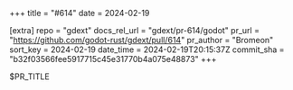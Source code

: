 +++
title = "#614"
date = 2024-02-19

[extra]
repo = "gdext"
docs_rel_url = "gdext/pr-614/godot"
pr_url = "https://github.com/godot-rust/gdext/pull/614"
pr_author = "Bromeon"
sort_key = 2024-02-19
date_time = 2024-02-19T20:15:37Z
commit_sha = "b32f03566fee5917715c45e31770b4a075e48873"
+++

$PR_TITLE
